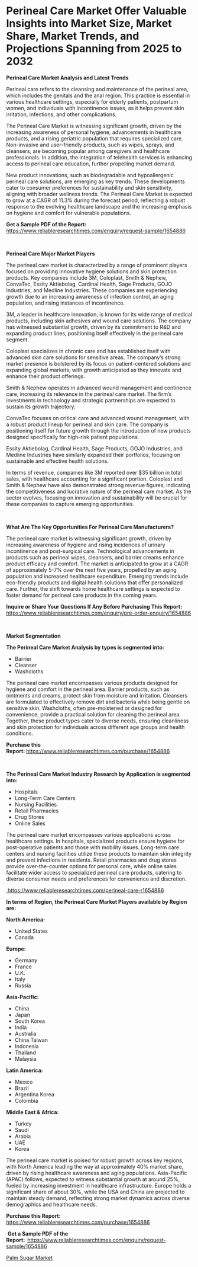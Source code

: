 <p><h1>Perineal Care Market Offer Valuable Insights into Market Size, Market Share, Market Trends, and Projections Spanning from 2025 to 2032</h1></p><p><strong>Perineal Care Market Analysis and Latest Trends</strong></p>
<p><p>Perineal care refers to the cleansing and maintenance of the perineal area, which includes the genitals and the anal region. This practice is essential in various healthcare settings, especially for elderly patients, postpartum women, and individuals with incontinence issues, as it helps prevent skin irritation, infections, and other complications.</p><p>The Perineal Care Market is witnessing significant growth, driven by the increasing awareness of personal hygiene, advancements in healthcare products, and a rising geriatric population that requires specialized care. Non-invasive and user-friendly products, such as wipes, sprays, and cleansers, are becoming popular among caregivers and healthcare professionals. In addition, the integration of telehealth services is enhancing access to perineal care education, further propelling market demand.</p><p>New product innovations, such as biodegradable and hypoallergenic perineal care solutions, are emerging as key trends. These developments cater to consumer preferences for sustainability and skin sensitivity, aligning with broader wellness trends. The Perineal Care Market is expected to grow at a CAGR of 11.3% during the forecast period, reflecting a robust response to the evolving healthcare landscape and the increasing emphasis on hygiene and comfort for vulnerable populations.</p></p>
<p><strong>Get a Sample PDF of the Report:&nbsp;</strong> <a href="https://www.reliableresearchtimes.com/enquiry/request-sample/1654886?utm_campaign=2642&utm_medium=2&utm_source=Github&utm_content=ia&utm_term=06032025&utm_id=perineal-care">https://www.reliableresearchtimes.com/enquiry/request-sample/1654886</a></p>
<p>&nbsp;</p>
<p><strong>Perineal Care Major Market Players</strong></p>
<p><p>The perineal care market is characterized by a range of prominent players focused on providing innovative hygiene solutions and skin protection products. Key companies include 3M, Coloplast, Smith & Nephew, ConvaTec, Essity Aktiebolag, Cardinal Health, Sage Products, GOJO Industries, and Medline Industries. These companies are experiencing growth due to an increasing awareness of infection control, an aging population, and rising instances of incontinence.</p><p>3M, a leader in healthcare innovation, is known for its wide range of medical products, including skin adhesives and wound care solutions. The company has witnessed substantial growth, driven by its commitment to R&D and expanding product lines, positioning itself effectively in the perineal care segment.</p><p>Coloplast specializes in chronic care and has established itself with advanced skin care solutions for sensitive areas. The company’s strong market presence is bolstered by its focus on patient-centered solutions and expanding global markets, with growth anticipated as they innovate and enhance their product offerings.</p><p>Smith & Nephew operates in advanced wound management and continence care, increasing its relevance in the perineal care market. The firm’s investments in technology and strategic partnerships are expected to sustain its growth trajectory.</p><p>ConvaTec focuses on critical care and advanced wound management, with a robust product lineup for perineal and skin care. The company is positioning itself for future growth through the introduction of new products designed specifically for high-risk patient populations.</p><p>Essity Aktiebolag, Cardinal Health, Sage Products, GOJO Industries, and Medline Industries have similarly expanded their portfolios, focusing on sustainable and effective health solutions.</p><p>In terms of revenue, companies like 3M reported over $35 billion in total sales, with healthcare accounting for a significant portion. Coloplast and Smith & Nephew have also demonstrated strong revenue figures, indicating the competitiveness and lucrative nature of the perineal care market. As the sector evolves, focusing on innovation and sustainability will be crucial for these companies to capture emerging opportunities.</p></p>
<p>&nbsp;</p>
<p><strong>What Are The Key Opportunities For Perineal Care Manufacturers?</strong></p>
<p><p>The perineal care market is witnessing significant growth, driven by increasing awareness of hygiene and rising incidences of urinary incontinence and post-surgical care. Technological advancements in products such as perineal wipes, cleansers, and barrier creams enhance product efficacy and comfort. The market is anticipated to grow at a CAGR of approximately 5-7% over the next five years, propelled by an aging population and increased healthcare expenditure. Emerging trends include eco-friendly products and digital health solutions that offer personalized care. Further, the shift towards home healthcare settings is expected to foster demand for perineal care products in the coming years.</p></p>
<p><strong>Inquire or Share Your Questions If Any Before Purchasing This Report:</strong> <a href="https://www.reliableresearchtimes.com/enquiry/pre-order-enquiry/1654886?utm_campaign=2642&utm_medium=2&utm_source=Github&utm_content=ia&utm_term=06032025&utm_id=perineal-care">https://www.reliableresearchtimes.com/enquiry/pre-order-enquiry/1654886</a></p>
<p>&nbsp;</p>
<p><strong>Market Segmentation</strong></p>
<p><strong>The Perineal Care Market Analysis by types is segmented into:</strong></p>
<p><ul><li>Barrier</li><li>Cleanser</li><li>Washcloths</li></ul></p>
<p><p>The perineal care market encompasses various products designed for hygiene and comfort in the perineal area. Barrier products, such as ointments and creams, protect skin from moisture and irritation. Cleansers are formulated to effectively remove dirt and bacteria while being gentle on sensitive skin. Washcloths, often pre-moistened or designed for convenience, provide a practical solution for cleaning the perineal area. Together, these product types cater to diverse needs, ensuring cleanliness and skin protection for individuals across different age groups and health conditions.</p></p>
<p><strong>Purchase this Report:&nbsp;</strong><a href="https://www.reliableresearchtimes.com/purchase/1654886?utm_campaign=2642&utm_medium=2&utm_source=Github&utm_content=ia&utm_term=06032025&utm_id=perineal-care">https://www.reliableresearchtimes.com/purchase/1654886</a></p>
<p>&nbsp;</p>
<p><strong>The Perineal Care Market Industry Research by Application is segmented into:</strong></p>
<p><ul><li>Hospitals</li><li>Long-Term Care Centers</li><li>Nursing Facilities</li><li>Retail Pharmacies</li><li>Drug Stores</li><li>Online Sales</li></ul></p>
<p><p>The perineal care market encompasses various applications across healthcare settings. In hospitals, specialized products ensure hygiene for post-operative patients and those with mobility issues. Long-term care centers and nursing facilities utilize these products to maintain skin integrity and prevent infections in residents. Retail pharmacies and drug stores provide over-the-counter options for personal care, while online sales facilitate wider access to specialized perineal care products, catering to diverse consumer needs and preferences for convenience and discretion.</p></p>
<p><a href="https://www.reliableresearchtimes.com/perineal-care-r1654886?utm_campaign=2642&utm_medium=2&utm_source=Github&utm_content=ia&utm_term=06032025&utm_id=perineal-care">&nbsp;https://www.reliableresearchtimes.com/perineal-care-r1654886</a></p>
<p><strong>In terms of Region, the Perineal Care Market Players available by Region are:</strong></p>
<p>
    <p> <strong> North America: </strong>
        <ul>
            <li>United States</li>
            <li>Canada</li>
        </ul>
        </p> 
    <p> <strong> Europe: </strong>
        <ul>
            <li>Germany</li>
            <li>France</li>
            <li>U.K.</li>
            <li>Italy</li>
            <li>Russia</li>
        </ul>
        </p> 
    <p> <strong> Asia-Pacific: </strong>
        <ul>
            <li>China</li>
            <li>Japan</li>
            <li>South Korea</li>
            <li>India</li>
            <li>Australia</li>
            <li>China Taiwan</li>
            <li>Indonesia</li>
            <li>Thailand</li>
            <li>Malaysia</li>
        </ul>
        </p> 
    <p> <strong> Latin America: </strong>
        <ul>
            <li>Mexico</li>
            <li>Brazil</li>
            <li>Argentina Korea</li>
            <li>Colombia</li>
        </ul>
        </p> 
    <p> <strong> Middle East & Africa: </strong>
        <ul>
            <li>Turkey</li>
            <li>Saudi</li>
            <li>Arabia</li>
            <li>UAE</li>
            <li>Korea</li>
        </ul>
    </p>
    </p>
<p><p>The perineal care market is poised for robust growth across key regions, with North America leading the way at approximately 40% market share, driven by rising healthcare awareness and aging populations. Asia-Pacific (APAC) follows, expected to witness substantial growth at around 25%, fueled by increasing investment in healthcare infrastructure. Europe holds a significant share of about 30%, while the USA and China are projected to maintain steady demand, reflecting strong market dynamics across diverse demographics and healthcare needs.</p></p>
<p><strong>Purchase this Report: </strong><a href="https://www.reliableresearchtimes.com/purchase/1654886?utm_campaign=2642&utm_medium=2&utm_source=Github&utm_content=ia&utm_term=06032025&utm_id=perineal-care">https://www.reliableresearchtimes.com/purchase/1654886</a></p>
<p>&nbsp;<strong>Get a Sample PDF of the Report:&nbsp;&nbsp;</strong><a href="https://www.reliableresearchtimes.com/enquiry/request-sample/1654886?utm_campaign=2642&utm_medium=2&utm_source=Github&utm_content=ia&utm_term=06032025&utm_id=perineal-care">https://www.reliableresearchtimes.com/enquiry/request-sample/1654886</a></p>
<p><strong></strong></p>
<p><p><a href="https://github.com/abbislposival/Market-Research-Report-List-1/blob/main/palm-sugar-market.md?utm_campaign=2642&utm_medium=2&utm_source=Github&utm_content=ia&utm_term=06032025&utm_id=perineal-care">Palm Sugar Market</a></p></p>